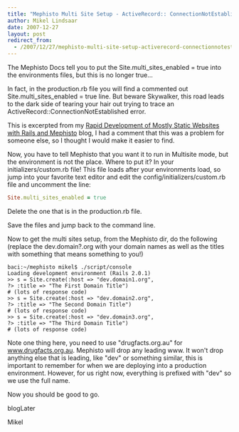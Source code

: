 ```yaml
---
title: "Mephisto Multi Site Setup - ActiveRecord:: ConnectionNotEstablished "
author: Mikel Lindsaar
date: 2007-12-27
layout: post
redirect_from:
  - /2007/12/27/mephisto-multi-site-setup-activerecord-connectionnotestablished
---
```

The Mephisto Docs tell you to put the Site.multi_sites_enabled = true
into the environments files, but this is no longer true...

In fact, in the production.rb file you will find a commented out
Site.multi_sites_enabled = true line. But beware Skywalker, this road
leads to the dark side of tearing your hair out trying to trace an
ActiveRecord::ConnectionNotEstablished error.

This is excerpted from my [Rapid Development of Mostly Static Websites
with Rails and
Mephisto](https://lindsaar.net/2007/12/10/rapid-development-of-mostly-static-websites-with-rails-and-mephisto)
blog, I had a comment that this was a problem for someone else, so I
thought I would make it easier to find.

Now, you have to tell Mephisto that you want it to run in Multisite
mode, but the environment is not the place. Where to put it? In your
initializers/custom.rb file! This file loads after your environments
load, so jump into your favorite text editor and edit the
config/initializers/custom.rb file and uncomment the line:

``` ruby
Site.multi_sites_enabled = true
```

Delete the one that is in the production.rb file.

Save the files and jump back to the command line.

Now to get the multi sites setup, from the Mephisto dir, do the
following (replace the dev.domain?.org with your domain names as well as
the titles with something that means something to you!)

``` shell
baci:~/mephisto mikel$ ./script/console
Loading development environment (Rails 2.0.1)
>> s = Site.create(:host => "dev.domain1.org",
?> :title => "The First Domain Title")
# (lots of response code)
>> s = Site.create(:host => "dev.domain2.org",
?> :title => "The Second Domain Title")
# (lots of response code)
>> s = Site.create(:host => "dev.domain3.org",
?> :title => "The Third Domain Title")
# (lots of response code)
```

Note one thing here, you need to use "drugfacts.org.au" for
www.drugfacts.org.au. Mephisto will drop any leading www. It won't drop
anything else that is leading, like "dev" or something similar, this is
important to remember for when we are deploying into a production
environment. However, for us right now, everything is prefixed with
"dev" so we use the full name.

Now you should be good to go.

blogLater

Mikel

